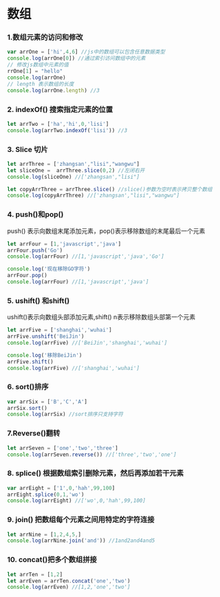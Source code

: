 # 数组

### 1.数组元素的访问和修改

 ```javascript
 var arrOne = ['hi',4,6] //js中的数组可以包含任意数据类型
 console.log(arrOne[0]) //通过索引访问数组中的元素
 // 修改js数组中元素的值
 rrOne[1] = "hello"
 console.log(arrOne)
 // length 表示数组的长度
 console.log(arrOne.length) //3
 ```



### 2. indexOf() 搜索指定元素的位置

```javascript
let arrTwo = ['ha','hi',0,'lisi']
console.log(arrTwo.indexOf('lisi')) //3
```



### 3. Slice 切片

```javascript
let arrThree = ['zhangsan',"lisi","wangwu"]
let sliceOne =  arrThree.slice(0,2) //左闭右开 
console.log(sliceOne) //['zhangsan',"lisi"]

let copyArrThree = arrThree.slice() //slice()参数为空时表示拷贝整个数组
console.log(copyArrThree) //['zhangsan',"lisi","wangwu"]
```



### 4. push()和pop()

push() 表示向数组末尾添加元素，pop()表示移除数组的末尾最后一个元素

```javascript
let arrFour = [1,'javascript','java'] 
arrFour.push('Go')
console.log(arrFour) //[1,'javascript','java','Go'] 

console.log('现在移除GO字符')
arrFour.pop()
console.log(arrFour) //[1,'javascript','java'] 
```



### 5. ushift() 和shift()

ushift()表示向数组头部添加元素,shift() n表示移除数组头部第一个元素

```javascript
let arrFive = ['shanghai','wuhai']
arrFive.unshift('BeiJin')
console.log(arrFive) //['BeiJin','shanghai','wuhai']

console.log('移除BeiJin')
arrFive.shift()
console.log(arrFive) //['shanghai','wuhai']
```



### 6. sort()排序

```javascript
var arrSix = ['B','C','A']
arrSix.sort()
console.log(arrSix) //sort排序只支持字符
```



### 7.Reverse()翻转

```javascript
let arrSeven = ['one','two','three']
console.log(arrSeven.reverse()) //['three','two','one']
```



### 8. splice() 根据数组索引删除元素，然后再添加若干元素

```javascript
var arrEight = ['1',0,'hah',99,100]
arrEight.splice(0,1,'wo')
console.log(arrEight) //['wo',0,'hah',99,100]
```



### 9. join() 把数组每个元素之间用特定的字符连接

```javascript
let arrNine = [1,2,4,5,]
console.log(arrNine.join('and')) //1and2and4and5
```



### 10. concat()把多个数组拼接

```javascript
let arrTen = [1,2]
let arrEven = arrTen.concat('one','two')
console.log(arrEven) //[1,2,'one','two']
```

